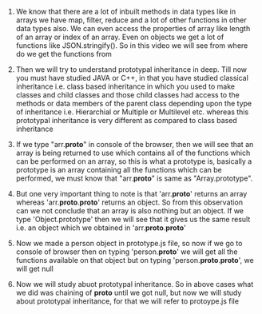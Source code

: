 1. We know that there are a lot of inbuilt methods in data types like in arrays we have map, filter, reduce and a lot of other functions in other data types also. We can even access the properties of array like length of an array or index of an array. Even on objects we get a lot of functions like JSON.stringify(). So in this video we will see from where do we get the functions from 

2. Then we will try to understand prototypal inheritance in deep. Till now you must have studied JAVA or C++, in that you have studied classical inheritance i.e. class based inheritance in which you used to make classes and child classes and those child classes had access to the methods or data members of the parent class depending upon the type of inheritance i.e. Hierarchial or Multiple or Multilevel etc. whereas this prototypal inheritance is very different as compared to class based inheritance

3. If we type "arr.__proto__" in console of the browser, then we will see that an array is being returned to use which contains all of the functions which can be performed on an array, so this is what a prototype is, basically a prototype is an array containing all the functions which can be performed, we must know that "arr.__proto__" is same as "Array.prototype".

4. But one very important thing to note is that 'arr.__proto__' returns an array whereas 'arr.__proto__.__proto__' returns an object. So from this observation can we not conclude that an array is also nothing but an object. If we type 'Object.prototype' then we will see that it gives us the same result i.e. an object which we obtained in 'arr.__proto__.__proto__'

5. Now we made a person object in prototype.js file, so now if we go to console of browser then on typing 'person.__proto__' we will get all the functions available on that object but on typing 'person.__proto__.__proto__', we will get null

6. Now we will study abuot prototypal inheritance. So in above cases what we did was chaining of __proto__ until we got null, but now we will study about prototypal inheritance, for that we will refer to protoype.js file